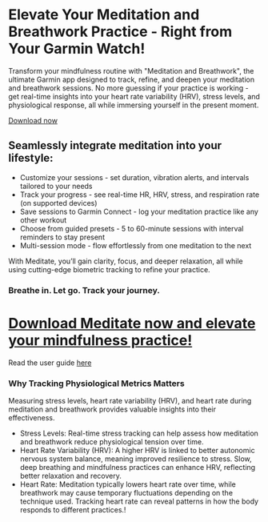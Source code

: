 # Elevate Your Meditation and Breathwork Practice - Right from Your Garmin Watch!
Transform your mindfulness routine with "Meditation and Breathwork", the ultimate Garmin app designed to track, refine, and deepen your meditation and breathwork sessions. No more guessing if your practice is working - get real-time insights into your heart rate variability (HRV), stress levels, and physiological response, all while immersing yourself in the present moment.

[Download now](https://apps.garmin.com/apps/e6f3f3d2-3ea6-4ec1-81a5-977c708eb75b)
## Seamlessly integrate meditation into your lifestyle:
* Customize your sessions - set duration, vibration alerts, and intervals tailored to your needs
* Track your progress - see real-time HR, HRV, stress, and respiration rate (on supported devices)
* Save sessions to Garmin Connect - log your meditation practice like any other workout
* Choose from guided presets - 5 to 60-minute sessions with interval reminders to stay present
* Multi-session mode - flow effortlessly from one meditation to the next

With Meditate, you’ll gain clarity, focus, and deeper relaxation, all while using cutting-edge biometric tracking to refine your practice.

### Breathe in. Let go. Track your journey.

# [Download Meditate now and elevate your mindfulness practice!](https://apps.garmin.com/apps/e6f3f3d2-3ea6-4ec1-81a5-977c708eb75b)

Read the user guide [here](https://geigl.online/meditate_app_user_guide/)

### Why Tracking Physiological Metrics Matters

Measuring stress levels, heart rate variability (HRV), and heart rate during meditation and breathwork provides valuable insights into their effectiveness.
* Stress Levels: Real-time stress tracking can help assess how meditation and breathwork reduce physiological tension over time.
* Heart Rate Variability (HRV): A higher HRV is linked to better autonomic nervous system balance, meaning improved resilience to stress. Slow, deep breathing and mindfulness practices can enhance HRV, reflecting better relaxation and recovery.
* Heart Rate: Meditation typically lowers heart rate over time, while breathwork may cause temporary fluctuations depending on the technique used. Tracking heart rate can reveal patterns in how the body responds to different practices.!